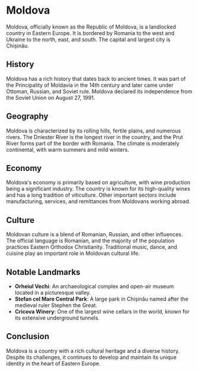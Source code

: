 # Moldova

Moldova, officially known as the Republic of Moldova, is a landlocked country in Eastern Europe. It is bordered by Romania to the west and Ukraine to the north, east, and south. The capital and largest city is Chișinău.

## History

Moldova has a rich history that dates back to ancient times. It was part of the Principality of Moldavia in the 14th century and later came under Ottoman, Russian, and Soviet rule. Moldova declared its independence from the Soviet Union on August 27, 1991.

## Geography

Moldova is characterized by its rolling hills, fertile plains, and numerous rivers. The Dniester River is the longest river in the country, and the Prut River forms part of the border with Romania. The climate is moderately continental, with warm summers and mild winters.

## Economy

Moldova's economy is primarily based on agriculture, with wine production being a significant industry. The country is known for its high-quality wines and has a long tradition of viticulture. Other important sectors include manufacturing, services, and remittances from Moldovans working abroad.

## Culture

Moldovan culture is a blend of Romanian, Russian, and other influences. The official language is Romanian, and the majority of the population practices Eastern Orthodox Christianity. Traditional music, dance, and cuisine play an important role in Moldovan cultural life.

## Notable Landmarks

- **Orheiul Vechi**: An archaeological complex and open-air museum located in a picturesque valley.
- **Stefan cel Mare Central Park**: A large park in Chișinău named after the medieval ruler Stephen the Great.
- **Cricova Winery**: One of the largest wine cellars in the world, known for its extensive underground tunnels.

## Conclusion

Moldova is a country with a rich cultural heritage and a diverse history. Despite its challenges, it continues to develop and maintain its unique identity in the heart of Eastern Europe.
